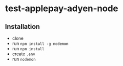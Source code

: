 # test-applepay-adyen-node

## Installation
* clone
* run `npm install -g nodemon`
* run `npm install`
* create `.env`
* run `nodemon`
